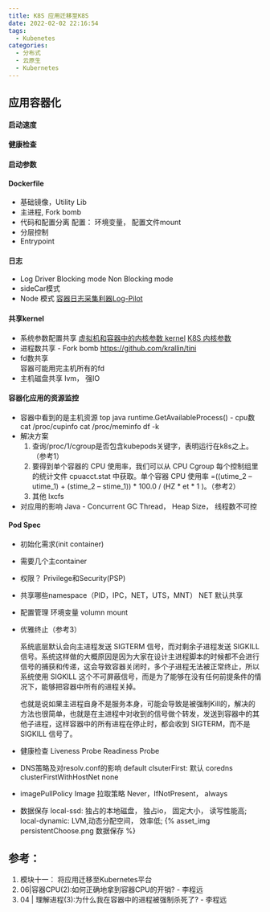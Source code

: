 ```yaml
---
title: K8S 应用迁移至K8S 
date: 2022-02-02 22:16:54
tags:
  - Kubenetes
categories:
  - 分布式 
  - 云原生
  - Kubernetes
---
```



<p></p>
<!-- more -->


## 应用容器化
#### 启动速度
#### 健康检查
#### 启动参数
#### Dockerfile
+ 基础镜像，Utility Lib
+ 主进程, Fork bomb
+ 代码和配置分离
  配置： 环境变量， 配置文件mount
+ 分层控制
+ Entrypoint

#### 日志
+ Log Driver
  Blocking mode
  Non Blocking mode
+ sideCar模式
+ Node 模式
 [容器日志采集利器Log-Pilot](https://developer.aliyun.com/article/674327)

#### 共享kernel 
+ 系统参数配置共享 
  [虚拟机和容器中的内核参数 kernel](../../../../2020/08/16/kernelParam/)
  [K8S 内核参数](https://kubernetes.io/zh/docs/tasks/administer-cluster/sysctl-cluster/)
+ 进程数共享 - Fork bomb
  https://github.com/krallin/tini
+ fd数共享  
  容器可能用完主机所有的fd
+ 主机磁盘共享
  lvm， 强IO 


#### 容器化应用的资源监控
+ 容器中看到的是主机资源
  top
  java runtime.GetAvailableProcess() - cpu数
  cat /proc/cupinfo
  cat /proc/meminfo
  df -k
+ 解决方案
  1. 查询/proc/1/cgroup是否包含kubepods关键字，表明运行在k8s之上。（参考1）
  2. 要得到单个容器的 CPU 使用率，我们可以从 CPU Cgroup 每个控制组里的统计文件 cpuacct.stat 中获取。单个容器 CPU 使用率 =((utime_2 – utime_1) + (stime_2 – stime_1)) * 100.0 / (HZ * et * 1 )。（参考2）
  3. 其他 lxcfs
+ 对应用的影响
  Java - Concurrent GC Thread， Heap Size， 线程数不可控

#### Pod Spec
+ 初始化需求(init container) 
+ 需要几个主container
+ 权限？ Privilege和Security(PSP)
+ 共享哪些namespace（PID，IPC，NET，UTS，MNT）
  NET 默认共享
+ 配置管理
  环境变量
  volumn mount
+ 优雅终止（参考3）

  系统底层默认会向主进程发送 SIGTERM 信号，而对剩余子进程发送 SIGKILL 信号。系统这样做的大概原因是因为大家在设计主进程脚本的时候都不会进行信号的捕获和传递，这会导致容器关闭时，多个子进程无法被正常终止，所以系统使用 SIGKILL 这个不可屏蔽信号，而是为了能够在没有任何前提条件的情况下，能够把容器中所有的进程关掉。

  也就是说如果主进程自身不是服务本身，可能会导致是被强制Kill的，解决的方法也很简单，也就是在主进程中对收到的信号做个转发，发送到容器中的其他子进程，这样容器中的所有进程在停止时，都会收到 SIGTERM，而不是 SIGKILL 信号了。
  
+ 健康检查
  Liveness Probe
  Readiness Probe
+ DNS策略及对resolv.conf的影响
  default
  clsuterFirst: 默认 coredns
  clusterFirstWithHostNet
  none

+ imagePullPolicy Image 拉取策略
   Never，IfNotPresent， always

+ 数据保存
local-ssd: 独占的本地磁盘， 独占io， 固定大小， 读写性能高;
local-dynamic: LVM,动态分配空间， 效率低;
{% asset_img  persistentChoose.png  数据保存 %}



## 参考：
1. 模块十一： 将应用迁移至Kubernetes平台
2. 06|容器CPU(2):如何正确地拿到容器CPU的开销?   -  李程远
3. 04 | 理解进程(3):为什么我在容器中的进程被强制杀死了? -  李程远
 

